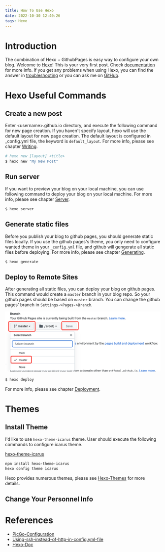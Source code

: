 ```yaml
---
title: How To Use Hexo
date: 2022-10-30 12:40:26
tags: Hexo
---
```


# Introduction

The combination of Hexo + GithubPages is easy way to configure your own blog.  Welcome to [Hexo](https://hexo.io/)! This is your very first post. Check [documentation](https://hexo.io/docs/) for more info. If you get any problems when using Hexo, you can find the answer in [troubleshooting](https://hexo.io/docs/troubleshooting.html) or you can ask me on [GitHub](https://github.com/hexojs/hexo/issues).

# Hexo Useful Commands

## Create a new post

Enter \<username\>.github.io directory, and execute the following command for new page creation.  If you haven't specify layout, hexo will use the default layout for new page creation. The default layout is configured in _config.yml file, the keyword is `default_layout`. For more info, please
see chapter [Writing](https://hexo.io/docs/writing.html).

``` bash
# hexo new [layout] <title>
$ hexo new "My New Post"
```

## Run server

If you want to preview your blog on your local machine, you can use following command to deploy your blog on your local machine.  For more info, please see chapter [Server](https://hexo.io/docs/server.html).

``` bash
$ hexo server
```

## Generate static files

Before you publish your blog to github pages, you should generate static files locally.  If you use the github pages's theme, you only need to configure wanted theme in your `_config.yml` file, and github will gengerate all static files before deploying. For more info, please see chapter [Generating](https://hexo.io/docs/generating.html).

``` bash
$ hexo generate
```

## Deploy to Remote Sites

After generating all static files, you can deploy your blog on github pages. This command would create a `master` branch in your blog repo. So your github pages should be based on `master` branch. You can change the github pages' branch in `Settings->Pages->Branch`.

![](https://raw.githubusercontent.com/wtffqbpl/blog-images/main/change_default_branch.png)

``` bash
$ hexo deploy
```

For more info, please see chapter [Deployment](https://hexo.io/docs/one-command-deployment.html).

# Themes

## Install Theme
I'd like to use `hexo-theme-icarus` theme. User should execute the following commands to configure icarus theme.

[hexo-theme-icarus](https://github.com/ppoffice/hexo-theme-icarus)

```bash
npm install hexo-theme-icarus
hexo config theme icarus
```
Hexo provides numerous themes, please see [Hexo-Themes](https://hexo.io/themes/) for more details.

## Change Your Personnel Info

# References

* [PicGo-Configuration](https://ji2xpro.github.io/73d224e9/)
* [Using-ssh-instead-of-http-in-config.yml-file](https://github.com/hexojs/hexo/issues/4757)
* [Hexo-Doc](https://hexo.io/zh-cn/docs/) 